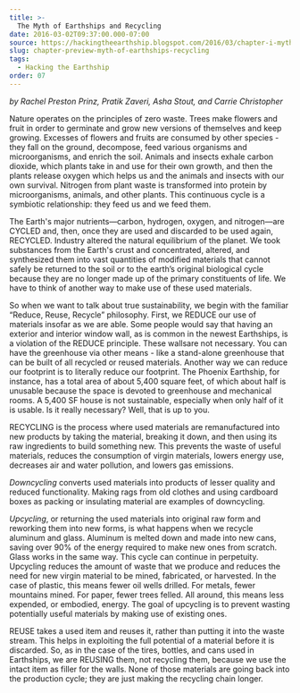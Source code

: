 ```yaml
---
title: >-
  The Myth of Earthships and Recycling
date: 2016-03-02T09:37:00.000-07:00
source: https://hackingtheearthship.blogspot.com/2016/03/chapter-i-myth-of-radically-sustainable.html
slug: chapter-preview-myth-of-earthships-recycling
tags:
  - Hacking the Earthship
order: 07
---
```


_by Rachel Preston Prinz, Pratik Zaveri, Asha Stout, and Carrie Christopher_

Nature operates on the principles of zero waste. Trees make flowers and fruit in order to germinate and grow new versions of themselves and keep growing. Excesses of flowers and fruits are consumed by other species - they fall on the ground, decompose, feed various organisms and microorganisms, and enrich the soil. Animals and insects exhale carbon dioxide, which plants take in and use for their own growth, and then the plants release oxygen which helps us and the animals and insects with our own survival. Nitrogen from plant waste is transformed into protein by microorganisms, animals, and other plants. This continuous cycle is a symbiotic relationship: they feed us and we feed them. 

The Earth's major nutrients—carbon, hydrogen, oxygen, and nitrogen—are CYCLED and, then, once they are used and discarded to be used again, RECYCLED. Industry altered the natural equilibrium of the planet. We took substances from the Earth's crust and concentrated, altered, and synthesized them into vast quantities of modified materials that cannot safely be returned to the soil or to the earth’s original biological cycle because they are no longer made up of the primary constituents of life. We have to think of another way to make use of these used materials.

So when we want to talk about true sustainability, we begin with the familiar “Reduce, Reuse, Recycle” philosophy. First, we REDUCE our use of materials insofar as we are able. Some people would say that having an exterior and interior window wall, as is common in the newest Earthships, is a violation of the REDUCE principle. These wallsare not necessary. You can have the greenhouse via other means - like a stand-alone greenhouse that can be built of all recycled or reused materials. Another way we can reduce our footprint is to literally reduce our footprint. The Phoenix Earthship, for instance, has a total area of about 5,400 square feet, of which about half is unusable because the space is devoted to greenhouse and mechanical rooms. A 5,400 SF house is not sustainable, especially when only half of it is usable. Is it really necessary? Well, that is up to you.

RECYCLING is the process where used materials are remanufactured into new products by taking the material, breaking it down, and then using its raw ingredients to build something new. This prevents the waste of useful materials, reduces the consumption of virgin materials, lowers energy use, decreases air and water pollution, and lowers gas emissions. 

_Downcycling_ converts used materials into products of lesser quality and reduced functionality. Making rags from old clothes and using cardboard boxes as packing or insulating material are examples of downcycling.

_Upcycling_, or returning the used materials into original raw form and reworking them into new forms, is what happens when we recycle aluminum and glass. Aluminum is melted down and made into new cans, saving over 90% of the energy required to make new ones from scratch. Glass works in the same way. This cycle can continue in perpetuity. Upcycling reduces the amount of waste that we produce and reduces the need for new virgin material to be mined, fabricated, or harvested. In the case of plastic, this means fewer oil wells drilled. For metals, fewer mountains mined. For paper, fewer trees felled. All around, this means less expended, or embodied, energy. The goal of upcycling is to prevent wasting potentially useful materials by making use of existing ones. 

REUSE takes a used item and reuses it, rather than putting it into the waste stream. This helps in exploiting the full potential of a material before it is discarded. So, as in the case of the tires, bottles, and cans used in Earthships, we are REUSING them, not recycling them, because we use the intact item as filler for the walls. None of those materials are going back into the production cycle; they are just making the recycling chain longer.
